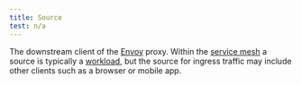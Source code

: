 ```yaml
---
title: Source
test: n/a
---
```


The downstream client of the [Envoy](/pt-br/docs/reference/glossary/#envoy) proxy.
Within the [service mesh](/pt-br/docs/reference/glossary/#service-mesh) a source is typically a
[workload](/pt-br/docs/reference/glossary/#workload), but the source for ingress traffic may include other clients such as a
browser or mobile app.
